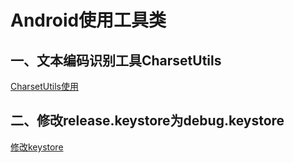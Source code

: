# Android使用工具类

## 一、文本编码识别工具CharsetUtils

[CharsetUtils使用](./README/Charset.md)



## 二、修改release.keystore为debug.keystore

[修改keystore](./README/Keystore.md)